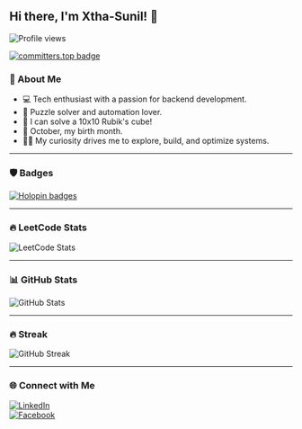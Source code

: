 ## Hi there, I'm Xtha-Sunil! 👋  
![Profile views](https://komarev.com/ghpvc/?username=Xtha-Sunil&color=red)

[![committers.top badge](https://user-badge.committers.top/nepal/Xtha-Sunil.svg)](https://user-badge.committers.top/nepal/Xtha-Sunil)
### 🚀 About Me
- 💻 Tech enthusiast with a passion for backend development.
- 🧩 Puzzle solver and automation lover.
- 🧠 I can solve a 10x10 Rubik's cube!
- 🎃 October, my birth month.
- 🧑‍🔧 My curiosity drives me to explore, build, and optimize systems.

---

### 🛡️ Badges
[![Holopin badges](https://holopin.me/xthasunil)](https://holopin.io/@xthasunil)

---

### 🔥 LeetCode Stats  
![LeetCode Stats](https://leetcard.jacoblin.cool/xtha-sunil?theme=dark&font=source_code_pro)

---

### 📊 GitHub Stats  
![GitHub Stats](https://github-readme-stats.vercel.app/api?username=Xtha-Sunil&show_icons=true&theme=radical)

---

### 🔥 Streak  
![GitHub Streak](https://github-readme-streak-stats.herokuapp.com/?user=Xtha-Sunil&theme=dark)

---

### 🌐 Connect with Me  
[![LinkedIn](https://img.shields.io/badge/LinkedIn-Sunil_Shrestha-blue?style=flat&logo=linkedin)](https://www.linkedin.com/in/sunil-shrestha-6b0768245?utm_source=share&utm_campaign=share_via&utm_content=profile&utm_medium=android_app)  
[![Facebook](https://img.shields.io/badge/Facebook-Sunil_Xtha-blue?style=flat&logo=facebook)](https://www.facebook.com/sunil.xtha.311)
